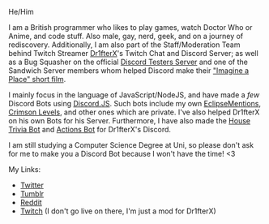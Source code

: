 He/Him

I am a British programmer who likes to play games, watch Doctor Who or Anime, and code stuff. Also male, gay, nerd, geek, and on a journey of rediscovery.
Additionally, I am also part of the Staff/Moderation Team behind Twitch Streamer [Dr1fterX](https://www.twitch.tv/dr1fterx)'s Twitch Chat and Discord Server; as well as a Bug Squasher on the official [Discord Testers Server](https://discord.gg/discord-testers) and one of the Sandwich Server members whom helped Discord make their ["Imagine a Place" short film](https://web.archive.org/web/20210725170051/youtube.com/watch?v=3xOkZ0_Rocs).

I mainly focus in the language of JavaScript/NodeJS, and have made a *few* Discord Bots using [Discord.JS](https://github.com/discordjs/discord.js). Such bots include my own [EclipseMentions](https://github.com/TwilightZebby/EclipseMentionsBot), [Crimson Levels](https://github.com/TwilightZebby/CrimsonLevelsBot), and other ones which are private. I've also helped Dr1fterX on his own Bots for his Server. Furthermore, I have also made the [House Trivia Bot](https://github.com/TwilightZebby/HouseTriviaBot) and [Actions Bot](https://github.com/TwilightZebby/ActionsBot) for Dr1fterX's Discord.

I am still studying a Computer Science Degree at Uni, so please don't ask for me to make you a Discord Bot because I won't have the time! <3

My Links:

* [Twitter](https://twitter.com/twilightzebby)
* [Tumblr](https://twilightzebby.tumblr.com)
* [Reddit](https://www.reddit.com/user/TwilightZebby)
* [Twitch](https://www.twitch.tv/twilightzebby) (I don't go live on there, I'm just a mod for Dr1fterX)
